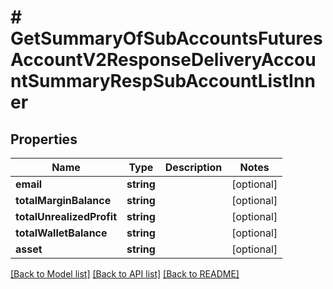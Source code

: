 # # GetSummaryOfSubAccountsFuturesAccountV2ResponseDeliveryAccountSummaryRespSubAccountListInner

## Properties

Name | Type | Description | Notes
------------ | ------------- | ------------- | -------------
**email** | **string** |  | [optional]
**totalMarginBalance** | **string** |  | [optional]
**totalUnrealizedProfit** | **string** |  | [optional]
**totalWalletBalance** | **string** |  | [optional]
**asset** | **string** |  | [optional]

[[Back to Model list]](../../README.md#models) [[Back to API list]](../../README.md#endpoints) [[Back to README]](../../README.md)
